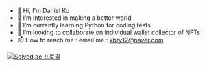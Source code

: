- 👋 Hi, I'm Daniel Ko
- 👀 I’m interested in making a better world
- 🌱 I’m currently learning Python for coding tests
- 💞️ I’m looking to collaborate on individual wallet collector of NFTs
- 📫 How to reach me : email me : kbry12@naver.com

[![Solved.ac
프로필](http://mazassumnida.wtf/api/v2/generate_badge?boj={hodako97})](https://solved.ac/{handle})

<!---
fingersdanny/fingersdanny is a ✨ special ✨ repository because its `README.md` (this file) appears on your GitHub profile.
You can click the Preview link to take a look at your changes.
--->
